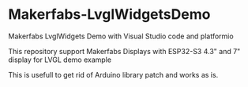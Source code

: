 # Makerfabs-LvglWidgetsDemo
 
 Makerfabs LvglWidgets Demo with Visual Studio code and platformio

 This repository support Makerfabs Displays with ESP32-S3 4.3" and 7" display for LVGL demo example 

 This is usefull to get rid of Arduino library patch and works as is.
